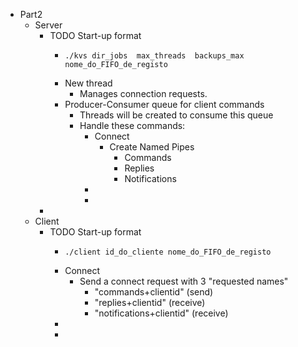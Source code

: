 - Part2
	- Server
		- TODO Start-up format
			- ```shell
			  ./kvs dir_jobs  max_threads  backups_max  nome_do_FIFO_de_registo
			  ```
			- New thread
				- Manages connection requests.
			- Producer-Consumer queue for client commands
				- Threads will be created to consume this queue
				- Handle these commands:
					- Connect
						- Create Named Pipes
							- Commands
							- Replies
							- Notifications
					-
					-
		-
	- Client
		- TODO Start-up format
			- ```shell
			  ./client id_do_cliente nome_do_FIFO_de_registo
			  ```
			- Connect
				- Send a connect request with 3 "requested names"
					- "commands+clientid" (send)
					- "replies+clientid" (receive)
					- "notifications+clientid" (receive)
			-
			-